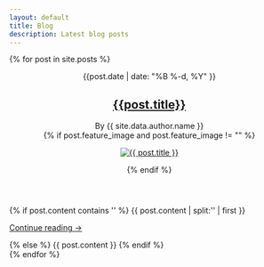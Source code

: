 ```yaml
---
layout: default
title: Blog
description: Latest blog posts
---
```


<main class="main-content fadeInDown delay_075s">

  {% for post in site.posts %}
  <article class="post">
    <header class="post-header">
      <time class="post-date" datetime="{{ post.date | date: "%Y-%m-%d" }}">{{post.date | date: "%B %-d, %Y" }}</time>
      <h2 class="post-title"><a href="{{ site.baseurl }}{{ post.url }}" rel="bookmark">{{post.title}}</a></h2>
      <div class="post-meta">
        By <span class="post-author">{{ site.data.author.name }}</span>
      </div><!-- .post-meta -->
      {% if post.feature_image and post.feature_image != "" %}
      <figure class="post-thumbnail image-card width-wide">
        <a href="{{site.baseurl}}{{post.url}}"><img src="{{ post.feature_image | relative_url }}"
            alt="{{ post.title }}"></a>
      </figure><!-- .post-thumbnail -->
      {% endif %}
    </header><!-- .post-header -->
    <div class="post-content">
      {% if post.content contains '<!--more-->' %}
      {{ post.content | split:'<!--more-->' | first }}
      <p class="read-more"><a href="{{ site.baseurl }}{{ post.url }}" class="read-more-link">Continue reading &rarr;</a>
      </p>
      {% else %}
      {{ post.content }}
      {% endif %}
    </div><!-- .post-content -->
  </article><!-- .post -->
  {% endfor %}



</main><!-- .site-main -->

